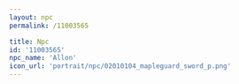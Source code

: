 ```yaml
---
layout: npc
permalink: /11003565

title: Npc
id: '11003565'
npc_name: 'Allon'
icon_url: 'portrait/npc/02010104_mapleguard_sword_p.png'
---
```


